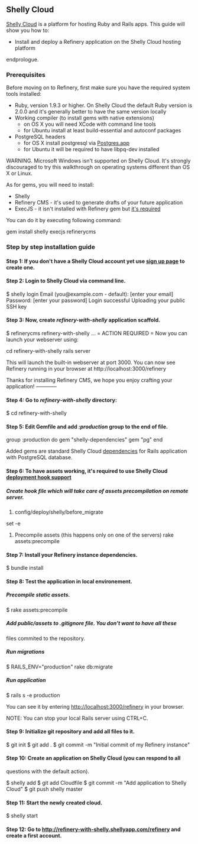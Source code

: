 Shelly Cloud
------------

[Shelly Cloud](https://shellycloud.com/) is a platform for hosting Ruby
and Rails
apps. This guide will show you how to:

-   Install and deploy a Refinery application on the Shelly Cloud
    hosting platform

endprologue.

### Prerequisites

Before moving on to Refinery, first make sure you have the required
system tools
installed:

-   Ruby, version 1.9.3 or higher. On Shelly Cloud the default Ruby
    version
     is 2.0.0 and it's generally better to have the same version locally
-   Working compiler (to install gems with native extensions)
    -   on OS X you will need XCode with command line tools
    -   for Ubuntu install at least build-essential and autoconf
        packages
-   PostgreSQL headers
    -   for OS X install postgresql via
        [Postgres.app](http://postgresapp.com/)
    -   for Ubuntu it will be required to have libpq-dev installed

WARNING. Microsoft Windows isn't supported on Shelly Cloud. It's
strongly discouraged to try this walkthrough on operating systems
different than OS X or Linux.

As for gems, you will need to install:

-   Shelly
-   Refinery CMS - it's used to generate drafts of your future
    application
-   ExecJS - it isn't installed with Refinery gem but [it's
    required](https://github.com/refinery/refinerycms/issues/2352)

You can do it by executing following command:

<shell>
gem install shelly execjs refinerycms
</shell>

### Step by step installation guide

#### Step 1: If you don't have a Shelly Cloud account yet use [sign up page](https://shellycloud.com/sign_up) to create one.

#### Step 2: Login to Shelly Cloud via command line.

<shell>
$ shelly login
Email (you@example.com - default): [enter your email]
Password: [enter your password]
Login successful
Uploading your public SSH key
</shell>

#### Step 3: Now, create *refinery-with-shelly* application scaffold.

<shell>
$ refinerycms refinery-with-shelly
…
= ACTION REQUIRED =
Now you can launch your webserver using:

cd refinery-with-shelly
rails server

This will launch the built-in webserver at port 3000.
You can now see Refinery running in your browser at
http://localhost:3000/refinery

Thanks for installing Refinery CMS, we hope you enjoy crafting your
application!
————
</shell>

#### Step 4: Go to *refinery-with-shelly* directory:

<shell>
$ cd refinery-with-shelly
</shell>

#### Step 5: Edit Gemfile and add *:production* group to the end of file.

<ruby>
group :production do
 gem "shelly-dependencies"
 gem "pg"
end
</ruby>

Added gems are standard Shelly Cloud
[dependencies](https://shellycloud.com/documentation/requirements#shelly-dependencies)
for Rails application with PostgreSQL database.

#### Step 6: To have assets working, it's required to use Shelly Cloud [deployment hook support](https://shellycloud.com/documentation/deployment_hooks)

##### Create hook file which will take care of assets precompilation on remote server.

<shell>

1.  config/deploy/shelly/before_migrate

set -e

1.  Precompile assets (this happens only on one of the servers)
    rake assets:precompile
    </shell>

#### Step 7: Install your Refinery instance dependencies.

<shell>
$ bundle install
</shell>

#### Step 8: Test the application in local environement.

##### Precompile static assets.

<shell>
$ rake assets:precompile
</shell>

##### Add *public/assets* to *.gitignore* file. You don't want to have all these
files commited to the repository.

##### Run migrations

<shell>
$ RAILS_ENV="production" rake db:migrate
</shell>

##### Run application

<shell>
$ rails s -e production
</shell>

You can see it by entering <http://localhost:3000/refinery>
in your browser.

NOTE: You can stop your local Rails server using CTRL+C.

#### Step 9: Initialize git repository and add all files to it.

<shell>
$ git init
$ git add .
$ git commit -m "Initial commit of my Refinery instance"
</shell>

#### Step 10: Create an application on Shelly Cloud (you can respond to all
questions with the default action).

<shell>
$ shelly add
$ git add Cloudfile
$ git commit -m "Add application to Shelly Cloud"
$ git push shelly master
</shell>

#### Step 11: Start the newly created cloud.

<shell>
$ shelly start
</shell>

#### Step 12: Go to <http://refinery-with-shelly.shellyapp.com/refinery> and create a first account.
